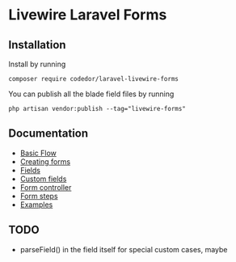 # Livewire Laravel Forms

## Installation
Install by running
```
composer require codedor/laravel-livewire-forms
```

You can publish all the blade field files by running
```
php artisan vendor:publish --tag="livewire-forms"
```

## Documentation
* [Basic Flow](/docs/basic-flow.md)
* [Creating forms](/docs/creating-forms.md)
* [Fields](/docs/fields.md)
* [Custom fields](/docs/custom-fields.md)
* [Form controller](/docs/form-controllers.md)
* [Form steps](/docs/form-steps.md)
* [Examples](/docs/examples.md)

## TODO
* parseField() in the field itself for special custom cases, maybe
